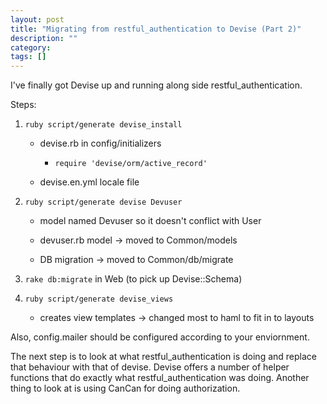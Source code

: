 ```yaml
---
layout: post
title: "Migrating from restful_authentication to Devise (Part 2)"
description: ""
category: 
tags: []
---
```


I've finally got Devise up and running along side restful_authentication.

Steps:

1. `ruby script/generate devise_install`

    - devise.rb in config/initializers

      - `require 'devise/orm/active_record'`

    - devise.en.yml locale file

2. `ruby script/generate devise Devuser`

    - model named Devuser so it doesn't conflict with User

    - devuser.rb model -> moved to Common/models

    - DB migration -> moved to Common/db/migrate

3. `rake db:migrate` in Web (to pick up Devise::Schema)

4. `ruby script/generate devise_views`

    - creates view templates -> changed most to haml to fit in to layouts

Also, config.mailer should be configured according to your enviornment.

The next step is to look at what restful_authentication is doing and replace that behaviour with that of devise.
Devise offers a number of helper functions that do exactly what restful_authentication was doing.
Another thing to look at is using CanCan for doing authorization.

